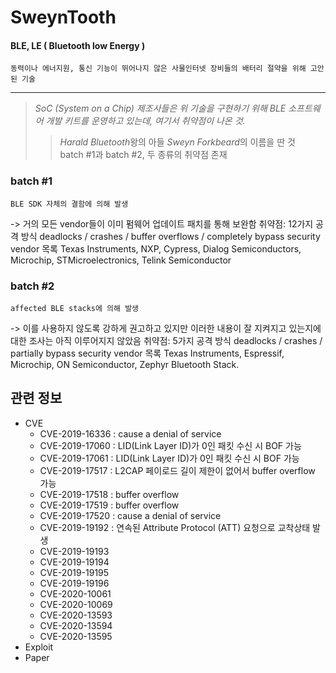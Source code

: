 # SweynTooth
#### BLE, LE ( Bluetooth low Energy )

	동력이나 에너지원, 통신 기능이 뛰어나지 않은 사물인터넷 장비들의 배터리 절약을 위해 고안된 기술

***
> *SoC (System on a Chip) 제조사들은 위 기술을 구현하기 위해 BLE 소프트웨어 개발 키트를 운영하고 있는데, 여기서 취약점이 나온 것.*
>	> *Harald Bluetooth*왕의 아들 *Sweyn Forkbeard*의 이름을 딴 것   
>	> batch #1과 batch #2, 두 종류의 취약점 존재
### batch #1

	BLE SDK 자체의 결함에 의해 발생 
-> 거의 모든 vendor들이 이미 펌웨어 업데이트 패치를 통해 보완함
취약점: 12가지
공격 방식
deadlocks / crashes / buffer overflows / completely bypass security
vendor 목록
Texas Instruments, NXP, Cypress, Dialog Semiconductors, Microchip, STMicroelectronics, Telink Semiconductor

### batch #2

	affected BLE stacks에 의해 발생 
-> 이를 사용하지 않도록 강하게 권고하고 있지만 이러한 내용이 잘 지켜지고 있는지에 대한 조사는 아직 이루어지지 않았음
취약점: 5가지 
공격 방식
deadlocks / crashes / partially bypass security
vendor 목록
Texas Instruments, Espressif, Microchip, ON Semiconductor, 
Zephyr Bluetooth Stack.

## 관련 정보
- CVE
    - CVE-2019-16336 : cause a denial of service
    - CVE-2019-17060 : LID(Link Layer ID)가 0인 패킷 수신 시 BOF 가능
    - CVE-2019-17061 : LID(Link Layer ID)가 0인 패킷 수신 시 BOF 가능
    - CVE-2019-17517 : L2CAP 페이로드 길이 제한이 없어서 buffer overflow 가능
    - CVE-2019-17518 : buffer overflow
    - CVE-2019-17519 : buffer overflow
    - CVE-2019-17520 : cause a denial of service
    - CVE-2019-19192 : 연속된 Attribute Protocol (ATT) 요청으로 교착상태 발생
    - CVE-2019-19193
    - CVE-2019-19194
    - CVE-2019-19195
    - CVE-2019-19196
    - CVE-2020-10061
    - CVE-2020-10069
    - CVE-2020-13593
    - CVE-2020-13594
    - CVE-2020-13595
- Exploit
- Paper